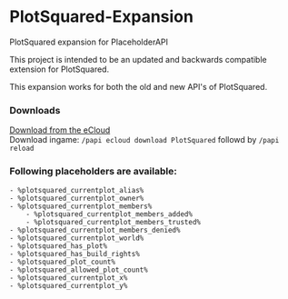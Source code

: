 # PlotSquared-Expansion
PlotSquared expansion for PlaceholderAPI

This project is intended to be an updated and backwards compatible extension for PlotSquared.

This expansion works for both the old and new API's of PlotSquared.

### Downloads
[Download from the eCloud](https://api.extendedclip.com/expansions/plotsquared/) <br>
Download ingame: `/papi ecloud download PlotSquared` followd by `/papi reload`

### Following placeholders are available:
```
- %plotsquared_currentplot_alias%
- %plotsquared_currentplot_owner%
- %plotsquared_currentplot_members%
    - %plotsquared_currentplot_members_added%
    - %plotsquared_currentplot_members_trusted%
- %plotsquared_currentplot_members_denied%
- %plotsquared_currentplot_world%
- %plotsquared_has_plot%
- %plotsquared_has_build_rights%
- %plotsquared_plot_count%
- %plotsquared_allowed_plot_count%
- %plotsquared_currentplot_x%
- %plotsquared_currentplot_y%
```
